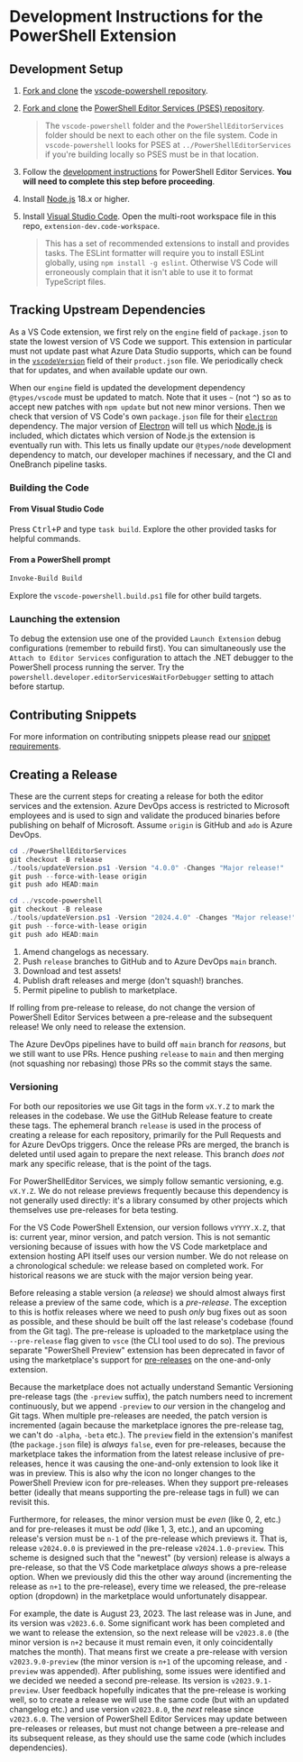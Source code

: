 # Development Instructions for the PowerShell Extension

## Development Setup

1. [Fork and clone][fork] the [vscode-powershell repository](https://github.com/PowerShell/vscode-powershell).

2. [Fork and clone][fork] the [PowerShell Editor Services (PSES) repository](https://github.com/PowerShell/PowerShellEditorServices).
   > The `vscode-powershell` folder and the `PowerShellEditorServices` folder should be next to each other on the file
   > system. Code in `vscode-powershell` looks for PSES at `../PowerShellEditorServices` if you're building locally so
   > PSES must be in that location.

3. Follow the [development instructions](https://github.com/PowerShell/PowerShellEditorServices#development) for
   PowerShell Editor Services. **You will need to complete this step before proceeding**.

4. Install [Node.js](https://nodejs.org/en/) 18.x or higher.

5. Install [Visual Studio Code](https://code.visualstudio.com).
   Open the multi-root workspace file in this repo, `extension-dev.code-workspace`.
   > This has a set of recommended extensions to install and provides tasks.
   > The ESLint formatter will require you to install ESLint globally, using `npm install -g eslint`.
   > Otherwise VS Code will erroneously complain that it isn't able to use it to format TypeScript files.

[fork]: https://help.github.com/articles/fork-a-repo/

## Tracking Upstream Dependencies

As a VS Code extension, we first rely on the `engine` field of `package.json` to
state the lowest version of VS Code we support. This extension in particular
must not update past what Azure Data Studio supports, which can be found in the
[`vscodeVersion`][] field of their `product.json` file. We periodically check
that for updates, and when available update our own.

When our `engine` field is updated the development dependency `@types/vscode`
must be updated to match. Note that it uses `~` (not `^`) so as to accept new
patches with `npm update` but not new minor versions. Then we check that version
of VS Code's own `package.json` file for their [`electron`][] dependency. The
major version of [Electron][] will tell us which [Node.js][] is included, which
dictates which version of Node.js the extension is eventually run with. This
lets us finally update our `@types/node` development dependency to match, our
developer machines if necessary, and the CI and OneBranch pipeline tasks.

[`vscodeVersion`]: https://github.com/microsoft/azuredatastudio/blob/4970733324ef8254b7c22a5dc55af7f8a1dea93f/product.json#L50
[`electron`]: https://github.com/microsoft/vscode/blob/8b617bd08fd9e3fc94d14adb8d358b56e3f72314/package.json#L153
[Electron]: https://www.electronjs.org/blog/electron-25-0
[Node.js]: https://nodejs.org/en/download/package-manager

### Building the Code

#### From Visual Studio Code

Press <kbd>Ctrl+P</kbd> and type `task build`. Explore the other provided tasks for helpful commands.

#### From a PowerShell prompt

```powershell
Invoke-Build Build
```

Explore the `vscode-powershell.build.ps1` file for other build targets.

### Launching the extension

To debug the extension use one of the provided `Launch Extension` debug configurations (remember to rebuild first).
You can simultaneously use the `Attach to Editor Services` configuration to attach the .NET debugger to the PowerShell process running the server.
Try the `powershell.developer.editorServicesWaitForDebugger` setting to attach before startup.

## Contributing Snippets

For more information on contributing snippets please read our
[snippet requirements](https://github.com/PowerShell/vscode-powershell/blob/main/docs/community_snippets.md#contributing).

## Creating a Release

These are the current steps for creating a release for both the editor services
and the extension. Azure DevOps access is restricted to Microsoft employees and
is used to sign and validate the produced binaries before publishing on behalf
of Microsoft. Assume `origin` is GitHub and `ado` is Azure DevOps.

```powershell
cd ./PowerShellEditorServices
git checkout -B release
./tools/updateVersion.ps1 -Version "4.0.0" -Changes "Major release!"
git push --force-with-lease origin
git push ado HEAD:main

cd ../vscode-powershell
git checkout -B release
./tools/updateVersion.ps1 -Version "2024.4.0" -Changes "Major release!"
git push --force-with-lease origin
git push ado HEAD:main
```

1. Amend changelogs as necessary.
2. Push `release` branches to GitHub and to Azure DevOps `main` branch.
3. Download and test assets!
4. Publish draft releases and merge (don't squash!) branches.
5. Permit pipeline to publish to marketplace.

If rolling from pre-release to release, do not change the version of PowerShell
Editor Services between a pre-release and the subsequent release! We only
need to release the extension.

The Azure DevOps pipelines have to build off `main` branch for _reasons_,
but we still want to use PRs. Hence pushing `release` to `main` and then
merging (not squashing nor rebasing) those PRs so the commit stays the same.

### Versioning

For both our repositories we use Git tags in the form `vX.Y.Z` to mark the releases in the
codebase. We use the GitHub Release feature to create these tags. The ephemeral branch
`release` is used in the process of creating a release for each repository, primarily for
the Pull Requests and for Azure DevOps triggers. Once the release PRs are merged, the
branch is deleted until used again to prepare the next release. This branch _does not_
mark any specific release, that is the point of the tags.

For PowerShellEditor Services, we simply follow semantic versioning, e.g.
`vX.Y.Z`. We do not release previews frequently because this dependency is not
generally used directly: it's a library consumed by other projects which
themselves use pre-releases for beta testing.

For the VS Code PowerShell Extension, our version follows `vYYYY.X.Z`, that is: current
year, minor version, and patch version. This is not semantic versioning because of issues
with how the VS Code marketplace and extension hosting API itself uses our version number.
We do not release on a chronological schedule: we release based on completed work. For
historical reasons we are stuck with the major version being year.

Before releasing a stable version (a _release_) we should almost always first release a
preview of the same code, which is a _pre-release_. The exception to this is hotfix
releases where we need to push _only_ bug fixes out as soon as possible, and these should
be built off the last release's codebase (found from the Git tag). The pre-release is
uploaded to the marketplace using the `--pre-release` flag given to `vsce` (the CLI tool
used to do so). The previous separate "PowerShell Preview" extension has been deprecated
in favor of using the marketplace's support for [pre-releases][] on the one-and-only
extension.

Because the marketplace does not actually understand Semantic Versioning pre-release tags
(the `-preview` suffix), the patch numbers need to increment continuously, but we append
`-preview` to _our_ version in the changelog and Git tags. When multiple pre-releases are
needed, the patch version is incremented (again because the marketplace ignores the
pre-release tag, we can't do `-alpha`, `-beta` etc.). The `preview` field in
the extension's manifest (the `package.json` file) is _always_ `false`, even for
pre-releases, because the marketplace takes the information from the latest release
inclusive of pre-releases, hence it was causing the one-and-only extension to look like it
was in preview. This is also why the icon no longer changes to the PowerShell Preview icon
for pre-releases. When they support pre-releases better (ideally that means supporting the
pre-release tags in full) we can revisit this.

Furthermore, for releases, the minor version must be _even_ (like 0, 2, etc.) and for
pre-releases it must be _odd_ (like 1, 3, etc.), and an upcoming release's version must be
`n-1` of the pre-release which previews it. That is, release `v2024.0.0` is previewed in
the pre-release `v2024.1.0-preview`. This scheme is designed such that the "newest" (by version)
release is always a pre-release, so that the VS Code marketplace _always_ shows a
pre-release option. When we previously did this the other way around (incrementing the
release as `n+1` to the pre-release), every time we released, the pre-release option
(dropdown) in the marketplace would unfortunately disappear.

[pre-releases]: https://code.visualstudio.com/api/working-with-extensions/publishing-extension#prerelease-extensions

For example, the date is August 23, 2023. The last release was in June, and its version
was `v2023.6.0`. Some significant work has been completed and we want to release the
extension, so the next release will be `v2023.8.0` (the minor version is `n+2` because it
must remain even, it only coincidentally matches the month). That means first we create a
pre-release with version `v2023.9.0-preview` (the minor version is `n+1` of the upcoming
release, and `-preview` was appended). After publishing, some issues were identified and
we decided we needed a second pre-release. Its version is `v2023.9.1-preview`. User
feedback hopefully indicates that the pre-release is working well, so to create a release
we will use the same code (but with an updated changelog etc.) and use version
`v2023.8.0`, the _next_ release since `v2023.6.0`. The version of PowerShell Editor
Services may update between pre-releases or releases, but must not change between a
pre-release and its subsequent release, as they should use the same code (which includes
dependencies).
